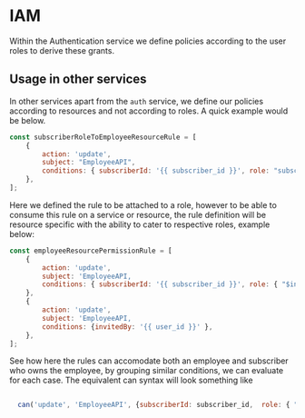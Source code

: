 # IAM

Within the Authentication service we define policies according to the user roles to derive these grants.

## Usage in other services

In other services apart from the `auth` service, we define our policies according to resources
and not according to roles. A quick example would be below.

```js
const subscriberRoleToEmployeeResourceRule = [
    {
        action: 'update',
        subject: "EmployeeAPI",
        conditions: { subscriberId: '{{ subscriber_id }}', role: "subscriber, invitedBy: '{{ user_id }}' },
    },
];

```

Here we defined the rule to be attached to a role, however to be able to consume this rule on a service or resource, the rule definition will be resource specific with the ability to cater to respective roles, example below:

```js
const employeeResourcePermissionRule = [
    {
        action: 'update',
        subject: 'EmployeeAPI,
        conditions: { subscriberId: '{{ subscriber_id }}', role: { "$in": ['subscriber', 'employee'] }},
    },
    {
        action: 'update',
        subject: 'EmployeeAPI,
        conditions: {invitedBy: '{{ user_id }}' },
    },
];

```

See how here the rules can accomodate both an employee and subscriber who owns the employee, by grouping similar conditions, we can evaluate for each case. The equivalent can syntax will look something like 

```js

  can('update', 'EmployeeAPI', {subscriberId: subscriber_id,  role: { "$in": ['subscriber', 'employee'] } });

```

